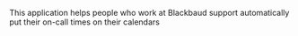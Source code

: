 This application helps people who work at Blackbaud support automatically put their on-call times on their calendars